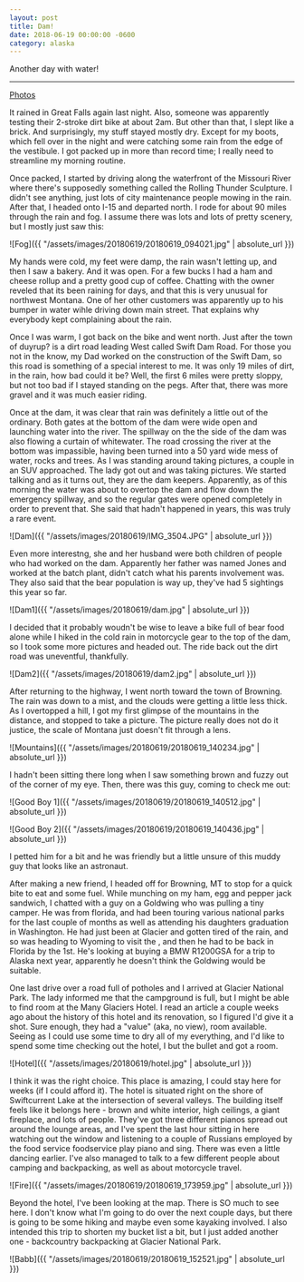 ```yaml
---
layout: post
title: Dam! 
date: 2018-06-19 00:00:00 -0600
category: alaska
---
```


Another day with water!

---
<a href="https://www.flickr.com/photos/36630181@N06/sets/72157697558975951/">Photos</a>

It rained in Great Falls again last night.  Also, someone was apparently testing their 2-stroke dirt bike at about 2am.  But other than that, I slept like a brick.  And surprisingly, my stuff stayed mostly dry.  Except for my boots, which fell over in the night and were catching some rain from the edge of the vestibule.  I got packed up in more than record time; I really need to streamline my morning routine. 

Once packed, I started by driving along the waterfront of the Missouri River where there's supposedly something called the Rolling Thunder Sculpture.  I didn't see anything, just lots of city maintenance people mowing in the rain.  After that, I headed onto I-15 and departed north.  I rode for about 90 miles through the rain and fog.  I assume there was lots and lots of pretty scenery, but I mostly just saw this:

![Fog]({{ "/assets/images/20180619/20180619_094021.jpg" | absolute_url }})

My hands were cold, my feet were damp, the rain wasn't letting up, and then I saw a bakery.  And it was open.  For a few bucks I had a ham and cheese rollup and a pretty good cup of coffee.  Chatting with the owner reveled that its been raining for days, and that this is very unusual for northwest Montana.  One of her other customers was apparently up to his bumper in water wihle driving down main street.  That explains why everybody kept complaining about the rain.

Once I was warm, I got back on the bike and went north.  Just after the town of duyrup?  is a dirt road leading West called Swift Dam Road.  For those you not in the know, my Dad worked on the construction of the Swift Dam, so this road is something of a special interest to me.  It was only 19 miles of dirt, in the rain, how bad could it be?  Well, the first 6 miles were pretty sloppy, but not too bad if I stayed standing on the pegs.  After that, there was more gravel and it was much easier riding.

Once at the dam, it was clear that rain was definitely a little out of the ordinary.  Both gates at the bottom of the dam were wide open and launching water into the river.  The spillway on the the side of the dam was also flowing a curtain of whitewater.  The road crossing the river at the bottom was impassible, having been turned into a 50 yard wide mess of water, rocks and trees.  As I was standing around taking pictures, a couple in an SUV approached.  The lady got out and was taking pictures.  We started talking and as it turns out, they are the dam keepers.  Apparently, as of this morning the water was about to overtop the dam and flow down the emergency spillway, and so the regular gates were opened completely in order to prevent that.  She said that hadn't happened in years, this was truly a rare event.  

![Dam]({{ "/assets/images/20180619/IMG_3504.JPG" | absolute_url }})

Even more interestng, she and her husband were both children of people who had worked on the dam.  Apparently her father was named Jones and worked at the batch plant, didn't catch what his parents involvement was.  They also said that the bear population is way up, they've had 5 sightings this year so far.  

![Dam1]({{ "/assets/images/20180619/dam.jpg" | absolute_url }})

I decided that it probably woudn't be wise to leave a bike full of bear food alone while I hiked in the cold rain in motorcycle gear to the top of the dam, so I took some more pictures and headed out.  The ride back out the dirt road was uneventful, thankfully.

![Dam2]({{ "/assets/images/20180619/dam2.jpg" | absolute_url }})

After returning to the highway, I went north toward the town of Browning.  The rain was down to a mist, and the clouds were getting a little less thick.  As I overtopped a hill, I got my first glimpse of the mountains in the distance, and stopped to take a picture.  The picture really does not do it justice, the scale of Montana just doesn't fit through a lens.

![Mountains]({{ "/assets/images/20180619/20180619_140234.jpg" | absolute_url }})

I hadn't been sitting there long when I saw something brown and fuzzy out of the corner of my eye.  Then, there was this guy, coming to check me out:

![Good Boy 1]({{ "/assets/images/20180619/20180619_140512.jpg" | absolute_url }})

![Good Boy 2]({{ "/assets/images/20180619/20180619_140436.jpg" | absolute_url }})

I petted him for a bit and he was friendly but a little unsure of this muddy guy that looks like an astronaut.

After making a new friend, I headed off for Browning, MT to stop for a quick bite to eat and some fuel.  While munching on my ham, egg and pepper jack sandwich, I chatted with a guy on a Goldwing who was pulling a tiny camper.  He was from florida, and had been touring various national parks for the last couple of months as well as attending his daughters graduation in Washington.  He had just been at Glacier and gotten tired of the rain, and so was heading to Wyoming to visit the <MUSEUM>, and then he had to be back in Florida by the 1st.  He's looking at buying a BMW R1200GSA for a trip to Alaska next year, apparently he doesn't think the Goldwing would be suitable.

One last drive over a road full of potholes and I arrived at Glacier National Park.  The lady informed me that the campground is full, but I might be able to find room at the Many Glaciers Hotel.  I read an article a couple weeks ago about the history of this hotel and its renovation, so I figured I'd give it a shot.  Sure enough, they had a "value" (aka, no view), room available.  Seeing as I could use some time to dry all of my everything, and I'd like to spend some time checking out the hotel, I but the bullet and got a room.  

![Hotel]({{ "/assets/images/20180619/hotel.jpg" | absolute_url }})

I think it was the right choice.  This place is amazing, I could stay here for weeks (if I could afford it).  The hotel is situated right on the shore of Swiftcurrent Lake at the intersection of several valleys.  The building itself feels like it belongs here - brown and white interior, high ceilings, a giant fireplace, and lots of people.  They've got three different pianos spread out around the lounge areas, and I've spent the last hour sitting in here watching out the window and listening to a couple of Russians employed by the food service foodservice play piano and sing.  There was even a little dancing earlier.  I've also managed to talk to a few different people about camping and backpacking, as well as about motorcycle travel.

![Fire]({{ "/assets/images/20180619/20180619_173959.jpg" | absolute_url }})

Beyond the hotel, I've been looking at the map.  There is SO much to see here.  I don't know what I'm going to do over the next couple days, but there is going to be some hiking and maybe even some kayaking involved.  I also intended this trip to shorten my bucket list a bit, but I just added another one - backcountry backpacking at Glacier National Park.

![Babb]({{ "/assets/images/20180619/20180619_152521.jpg" | absolute_url }})
